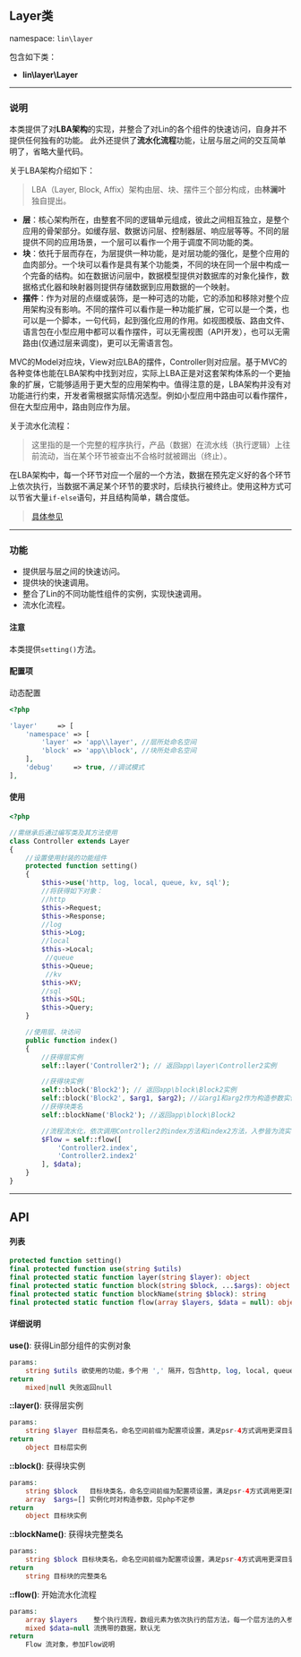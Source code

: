 Layer类
----
namespace: `lin\layer`

包含如下类：

* **lin\layer\Layer**

---

### 说明
本类提供了对**LBA架构**的实现，并整合了对Lin的各个组件的快速访问，自身并不提供任何独有的功能。
此外还提供了**流水化流程**功能，让层与层之间的交互简单明了，省略大量代码。

关于LBA架构介绍如下：

> LBA（Layer, Block, Affix）架构由层、块、摆件三个部分构成，由**林澜叶**独自提出。
>
* **层**：核心架构所在，由整套不同的逻辑单元组成，彼此之间相互独立，是整个应用的骨架部分。如缓存层、数据访问层、控制器层、响应层等等。不同的层提供不同的应用场景，一个层可以看作一个用于调度不同功能的类。
* **块**：依托于层而存在，为层提供一种功能，是对层功能的强化，是整个应用的血肉部分。一个块可以看作是具有某个功能类，不同的块在同一个层中构成一个完备的结构。如在数据访问层中，数据模型提供对数据库的对象化操作，数据格式化器和映射器则提供存储数据到应用数据的一个映射。
* **摆件**：作为对层的点缀或装饰，是一种可选的功能，它的添加和移除对整个应用架构没有影响。不同的摆件可以看作是一种功能扩展，它可以是一个类，也可以是一个脚本，一句代码，起到强化应用的作用。如视图模版、路由文件、语言包在小型应用中都可以看作摆件，可以无需视图（API开发），也可以无需路由(仅通过层来调度)，更可以无需语言包。
>
MVC的Model对应块，View对应LBA的摆件，Controller则对应层。基于MVC的各种变体也能在LBA架构中找到对应，实际上LBA正是对这套架构体系的一个更抽象的扩展，它能够适用于更大型的应用架构中。值得注意的是，LBA架构并没有对功能进行约束，开发者需根据实际情况选型。例如小型应用中路由可以看作摆件，但在大型应用中，路由则应作为层。

关于流水化流程：

> 这里指的是一个完整的程序执行，产品（数据）在流水线（执行逻辑）上往前流动，当在某个环节被查出不合格时就被踢出（终止）。
>
在LBA架构中，每一个环节对应一个层的一个方法，数据在预先定义好的各个环节上依次执行，当数据不满足某个环节的要求时，后续执行被终止。使用这种方式可以节省大量`if-else`语句，并且结构简单，耦合度低。

> [具体参见](Flow.md)

---

### 功能

* 提供层与层之间的快速访问。
* 提供块的快速调用。
* 整合了Lin的不同功能性组件的实例，实现快速调用。
* 流水化流程。


#### 注意

本类提供`setting()`方法。


#### 配置项

动态配置

~~~php
<?php

'layer'     => [
    'namespace' => [
        'layer' => 'app\\layer', //层所处命名空间
        'block' => 'app\\block', //块所处命名空间
    ],
    'debug'     => true, //调试模式
],
~~~

#### 使用

~~~php
<?php

//需继承后通过编写类及其方法使用
class Controller extends Layer
{
    //设置使用封装的功能组件
    protected function setting()
    {
        $this->use('http, log, local, queue, kv, sql');
        //将获得如下对象：
        //http
        $this->Request;
        $this->Response;
        //log
        $this->Log;
        //local
        $this->Local;
         //queue
        $this->Queue;
         //kv
        $this->KV;
        //sql
        $this->SQL;
        $this->Query;
    }

    //使用层、块访问
    public function index()
    {
        //获得层实例
        self::layer('Controller2'); // 返回app\layer\Controller2实例

        //获得块实例
        self::block('Block2'); // 返回app\block\Block2实例
        self::block('Block2', $arg1, $arg2); //以arg1和arg2作为构造参数实例化
        //获得块类名
        self::blockName('Block2'); //返回app\block\Block2

        //流程流水化，依次调用Controller2的index方法和index2方法，入参皆为流实例
        $Flow = self::flow([
            'Controller2.index',
            'Controller2.index2'
        ], $data);
    }
}
~~~


---


## API

#### 列表
~~~php
protected function setting()
final protected function use(string $utils)
final protected static function layer(string $layer): object
final protected static function block(string $block, ...$args): object
final protected static function blockName(string $block): string
final protected static function flow(array $layers, $data = null): object
~~~

#### 详细说明

**use()**: 获得Lin部分组件的实例对象
```php
params:
    string $utils 欲使用的功能，多个用 ',' 隔开，包含http, log, local, queue, kv, sql六类
return
    mixed|null 失败返回null
```

**::layer()**: 获得层实例
```php
params:
    string $layer 目标层类名，命名空间前缀为配置项设置，满足psr-4方式调用更深目录的类
return
    object 目标层实例
```

**::block()**: 获得块实例
```php
params:
    string $block   目标块类名，命名空间前缀为配置项设置，满足psr-4方式调用更深目录的类
    array  $args=[] 实例化时对构造参数，见php不定参
return
    object 目标块实例
```

**::blockName()**: 获得块完整类名
```php
params:
    string $block 目标块类名，命名空间前缀为配置项设置，满足psr-4方式调用更深目录的类
return
    string 目标块的完整类名
```

**::flow()**: 开始流水化流程
```php
params:
    array $layers    整个执行流程，数组元素为依次执行的层方法，每一个层方法的入参都为Flow对象，满足psr-4方式调用更深目录的类，使用 '.'隔开类名（在前）与方法名（在后）
    mixed $data=null 流携带的数据，默认无
return
    Flow 流对象，参加Flow说明
```